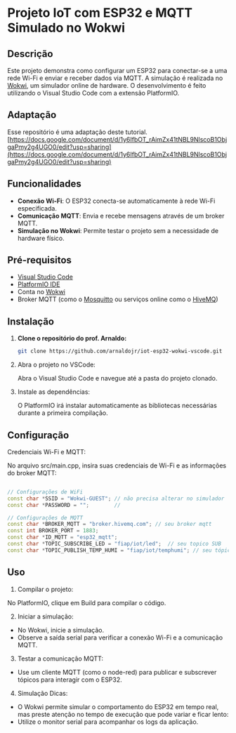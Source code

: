# Projeto IoT com ESP32 e MQTT Simulado no Wokwi

## Descrição

Este projeto demonstra como configurar um ESP32 para conectar-se a uma rede Wi-Fi e enviar e receber dados via MQTT. A simulação é realizada no [Wokwi](https://wokwi.com/), um simulador online de hardware. O desenvolvimento é feito utilizando o Visual Studio Code com a extensão PlatformIO.

## Adaptação

Esse repositório é uma adaptação deste tutorial.[https://docs.google.com/document/d/1y6IfbOT_rAimZx41tNBL9NlscoB1ObjgaPmy2g4UGO0/edit?usp=sharing](https://docs.google.com/document/d/1y6IfbOT_rAimZx41tNBL9NlscoB1ObjgaPmy2g4UGO0/edit?usp=sharing) 


## Funcionalidades

- **Conexão Wi-Fi**: O ESP32 conecta-se automaticamente à rede Wi-Fi especificada.
- **Comunicação MQTT**: Envia e recebe mensagens através de um broker MQTT.
- **Simulação no Wokwi**: Permite testar o projeto sem a necessidade de hardware físico.

## Pré-requisitos

- [Visual Studio Code](https://code.visualstudio.com/)
- [PlatformIO IDE](https://platformio.org/install/ide?install=vscode)
- Conta no [Wokwi](https://wokwi.com/)
- Broker MQTT (como o [Mosquitto](https://mosquitto.org/) ou serviços online como o [HiveMQ](https://www.hivemq.com/))

## Instalação

1. **Clone o repositório do prof. Arnaldo:**

   ```bash
   git clone https://github.com/arnaldojr/iot-esp32-wokwi-vscode.git
   ```

2. Abra o projeto no VSCode:

    Abra o Visual Studio Code e navegue até a pasta do projeto clonado.

3. Instale as dependências:

    O PlatformIO irá instalar automaticamente as bibliotecas necessárias durante a primeira compilação.

## Configuração

Credenciais Wi-Fi e MQTT:

No arquivo src/main.cpp, insira suas credenciais de Wi-Fi e as informações do broker MQTT:

```cpp

// Configurações de WiFi
const char *SSID = "Wokwi-GUEST"; // não precisa alterar no simulador
const char *PASSWORD = "";        // 

// Configurações de MQTT
const char *BROKER_MQTT = "broker.hivemq.com"; // seu broker mqtt
const int BROKER_PORT = 1883;
const char *ID_MQTT = "esp32_mqtt";
const char *TOPIC_SUBSCRIBE_LED = "fiap/iot/led";  // seu topico SUB
const char *TOPIC_PUBLISH_TEMP_HUMI = "fiap/iot/temphumi"; // seu tópico PUB
```

## Uso

1. Compilar o projeto:

No PlatformIO, clique em Build para compilar o código.

2. Iniciar a simulação:

- No Wokwi, inicie a simulação.
- Observe a saída serial para verificar a conexão Wi-Fi e a comunicação MQTT.

3. Testar a comunicação MQTT:

- Use um cliente MQTT (como o node-red) para publicar e subscrever tópicos para interagir com o ESP32.

4. Simulação Dicas:

- O Wokwi permite simular o comportamento do ESP32 em tempo real, mas preste atenção no tempo de execução que pode variar e ficar lento:
- Utilize o monitor serial para acompanhar os logs da aplicação.
